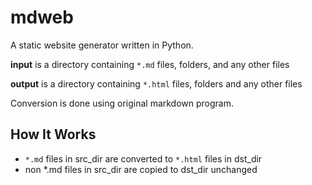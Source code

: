 
# mdweb


A static website generator written in Python.

**input** is a directory containing `*.md` files, folders,
and any other files

**output** is a directory containing `*.html` files, folders
and any other files

Conversion is done using original markdown program.

## How It Works

- `*.md` files in src_dir are converted to `*.html` files in dst_dir
- non *.md files in src_dir are copied to dst_dir unchanged
